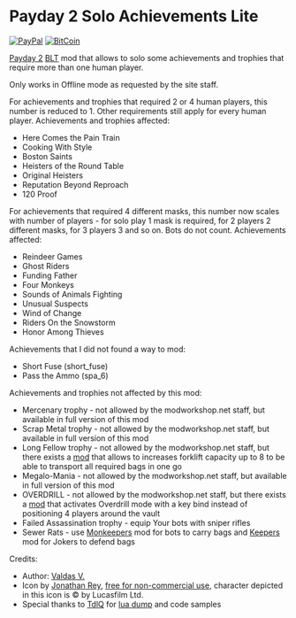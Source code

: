 # Payday 2 Solo Achievements Lite
[![PayPal](https://img.shields.io/badge/donate-PayPal-green.svg)](https://paypal.me/valdasvaitiekaitis) [![BitCoin](https://img.shields.io/badge/donate-BitCoin-green.svg)](https://valdasv.lt/bitcoin)

[Payday 2](http://store.steampowered.com/app/218620/PAYDAY_2/) [BLT](https://github.com/JamesWilko/Payday-2-BLT) mod that allows to solo some achievements and trophies that require more than one human player.

Only works in Offline mode as requested by the site staff.

For achievements and trophies that required 2 or 4 human players, this number is reduced to 1. Other requirements still apply for every human player. Achievements and trophies affected:
* Here Comes the Pain Train
* Cooking With Style
* Boston Saints
* Heisters of the Round Table
* Original Heisters
* Reputation Beyond Reproach
* 120 Proof

For achievements that required 4 different masks, this number now scales with number of players - for solo play 1 mask is required, for 2 players 2 different masks, for 3 players 3 and so on. Bots do not count. Achievements affected:
* Reindeer Games
* Ghost Riders
* Funding Father
* Four Monkeys
* Sounds of Animals Fighting
* Unusual Suspects
* Wind of Change
* Riders On the Snowstorm
* Honor Among Thieves

Achievements that I did not found a way to mod:
* Short Fuse (short_fuse)
* Pass the Ammo (spa_6)

Achievements and trophies not affected by this mod:
* Mercenary trophy - not allowed by the modworkshop.net staff, but available in full version of this mod
* Scrap Metal trophy - not allowed by the modworkshop.net staff, but available in full version of this mod
* Long Fellow trophy - not allowed by the modworkshop.net staff, but there exists a [mod](https://github.com/Cigaras/Payday-2-Forklift-Capacity) that allows to increases forklift capacity up to 8 to be able to transport all required bags in one go
* Megalo-Mania - not allowed by the modworkshop.net staff, but available in full version of this mod
* OVERDRILL - not allowed by the modworkshop.net staff, but there exists a [mod](https://github.com/Cigaras/Payday-2-Forced-Ovedrill) that activates Overdrill mode with a key bind instead of positioning 4 players around the vault
* Failed Assassination trophy - equip Your bots with sniper rifles
* Sewer Rats - use [Monkeepers](http://paydaymods.com/mods/581/MKP) mod for bots to carry bags and [Keepers](http://paydaymods.com/mods/102/KPR) mod for Jokers to defend bags

Credits:
* Author: [Valdas V.](https://valdasv.lt)
* Icon by [Jonathan Rey](http://www.iconarchive.com/artist/jonathan-rey.html), [free for non-commercial use](http://www.iconarchive.com/show/star-wars-characters-icons-by-jonathan-rey/Han-Solo-01-icon.html), character depicted in this icon is © by Lucasfilm Ltd.
* Special thanks to [TdlQ](http://steamcommunity.com/id/tdlq) for [lua dump](https://bitbucket.org/TdlQ/payday-2-luajit) and code samples